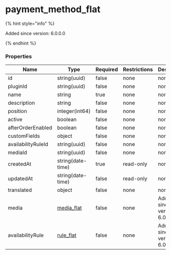 
# payment_method_flat

{% hint style="info" %}

Added since version: 6.0.0.0

{% endhint %}

### Properties

|Name|Type|Required|Restrictions|Description|
|---|---|---|---|---|
|id|string(uuid)|false|none|none|
|pluginId|string(uuid)|false|none|none|
|name|string|true|none|none|
|description|string|false|none|none|
|position|integer(int64)|false|none|none|
|active|boolean|false|none|none|
|afterOrderEnabled|boolean|false|none|none|
|customFields|object|false|none|none|
|availabilityRuleId|string(uuid)|false|none|none|
|mediaId|string(uuid)|false|none|none|
|createdAt|string(date-time)|true|read-only|none|
|updatedAt|string(date-time)|false|read-only|none|
|translated|object|false|none|none|
|media|[media_flat](/schema/media_flat)|false|none|Added since version: 6.0.0.0|
|availabilityRule|[rule_flat](/schema/rule_flat)|false|none|Added since version: 6.0.0.0|
